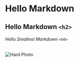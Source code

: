 # Hello Markdown
## Hello Markdown `<h2>`


###### Hello Smallest Markdown `<h6>`

![Hard Photo](https://i.kym-cdn.com/photos/images/original/002/300/052/66d)
